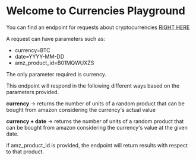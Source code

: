 <h1>Welcome to Currencies Playground</h1>

<p>You can find an endpoint for requests about cryptocurrencies <a href="{% url 'playground:cryptocurrencies' %}">RIGHT HERE</a></p>

<p>A request can have parameters such as:</p>
<ul>
  <li>currency=BTC</li>
  <li>date=YYYY-MM-DD</li>
  <li>amz_product_id=B01MQWUXZS</li>
</ul>

<p>The only parameter required is currency.</p>

<p>This endpoint will respond in the following different
ways based on the parameters provided.</p>

<p><b>currency</b> -> returns the number of units of a random product that can be bought from amazon considering the currency's actual value</p>

<p><b>currency + date</b> -> returns the number of units of a random product that can be bought from amazon considering the currency's value at the given date.</p>

<p>if amz_product_id is provided, the endpoint will return results with respect to that product.</p>
